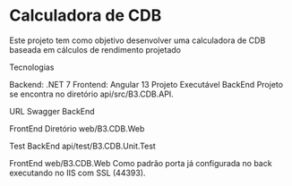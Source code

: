 # Calculadora de CDB

Este projeto tem como objetivo desenvolver uma calculadora de CDB baseada em cálculos de rendimento projetado

Tecnologias

Backend: .NET 7
Frontend: Angular 13
Projeto
Executável
BackEnd
Projeto se encontra no diretório api/src/B3.CDB.API.

URL Swagger BackEnd

FrontEnd
Diretório web/B3.CDB.Web

Test
BackEnd
api/test/B3.CDB.Unit.Test

FrontEnd
web/B3.CDB.Web Como padrão porta já configurada no back executando no IIS com SSL (44393).
